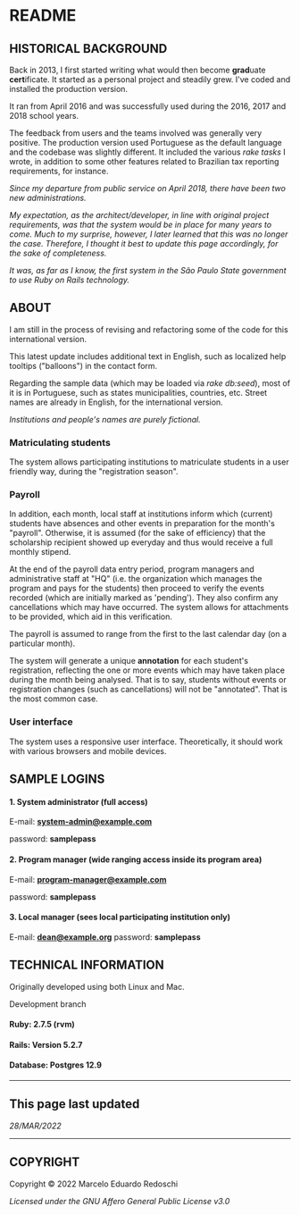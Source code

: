 # README

## HISTORICAL BACKGROUND

Back in 2013, I first started writing what would then become **grad**uate **cert**ificate.  It started as a personal project and steadily grew.  I've coded and installed the production version.

It ran from April 2016 and was successfully used during the 2016, 2017 and 2018 school years.

The feedback from users and the teams involved was generally very positive.  The production version used Portuguese as the default language and the codebase was slightly different.  It included the various *rake tasks* I wrote, in addition to some other features related to Brazilian tax reporting requirements, for instance.

*Since my departure from public service on April 2018, there have been two new administrations.*

*My expectation, as the architect/developer, in line with original project requirements, was that the system would be in place for many years to come.  Much to my surprise, however, I later learned that this was no longer the case.
Therefore, I thought it best to update this page accordingly, for the sake of completeness.*

*It was, as far as I know, the first system in the São Paulo State government to use Ruby on Rails technology.*

## ABOUT

   I am still in the process of revising and refactoring some of the code for this international version.

   This latest update includes additional text in English, such as localized help tooltips ("balloons") in the contact form.

   Regarding the sample data (which may be loaded via *rake db:seed*), most of it is in Portuguese, such as states
   municipalities, countries, etc.  Street names are already in English, for the international version.

   *Institutions and people's names are purely fictional.*

### Matriculating students

The system allows participating institutions to matriculate students in a user friendly way, during the "registration season".

### Payroll

In addition, each month, local staff at institutions inform which (current) students have absences and other events in preparation for the month's "payroll".  Otherwise, it is assumed (for the sake of efficiency) that the scholarship recipient showed up everyday and thus would receive a full monthly stipend.

At the end of the payroll data entry period, program managers and administrative staff at "HQ" (i.e. the organization which manages the program and pays for the students) then proceed to verify the events recorded (which are initially marked as 'pending').  They also confirm any cancellations which may have occurred.  The system allows for attachments to be provided, which aid in this verification.

The payroll is assumed to range from the first to the last calendar day (on a particular month).

The system will generate a unique **annotation** for each student's registration, reflecting the one or more events which may have taken place during the month being analysed.  That is to say, students without events or registration changes (such as cancellations) will not be "annotated".  That is the most common case.

### User interface

The system uses a responsive user interface. Theoretically, it should work with various browsers and mobile devices.

## SAMPLE LOGINS

#### 1. System administrator (full access)

E-mail: **system-admin@example.com**

password: **samplepass**

#### 2. Program manager (wide ranging access inside its program area)

E-mail: **program-manager@example.com**

password: **samplepass**

#### 3. Local manager (sees local participating institution only)

E-mail: **dean@example.org**
password: **samplepass**

## TECHNICAL INFORMATION   

Originally developed using both Linux and Mac.  

Development branch

#### Ruby: 2.7.5 (rvm)
#### Rails: Version 5.2.7
#### Database: Postgres 12.9

---

## This page last updated

*28/MAR/2022*

---
## COPYRIGHT

Copyright © 2022 Marcelo Eduardo Redoschi

*Licensed under the GNU Affero General Public License v3.0*
